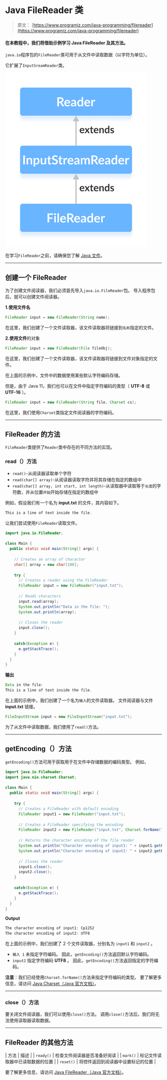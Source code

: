 # Java FileReader 类

> 原文： [https://www.programiz.com/java-programming/filereader](https://www.programiz.com/java-programming/filereader)

#### 在本教程中，我们将借助示例学习 Java FileReader 及其方法。

`java.io`程序包的`FileReader`类可用于从文件中读取数据（以字符为单位）。

它扩展了`InputSreamReader`类。

![The FileReader is a subclass of InputStreamReader and the InputStreamReader is subclass of Java Reader.](img/8a950de84edf1457263ad88e72df0a9e.png "Java File Reader")

在学习`FileReader`之前，请确保您了解 [Java 文件](/java-programming/files "Java Files ")。

* * *

## 创建一个 FileReader

为了创建文件阅读器，我们必须首先导入`java.io.FileReader`包。 导入程序包后，就可以创建文件阅读器。

**1.使用文件名**

```java
FileReader input = new FileReader(String name); 
```

在这里，我们创建了一个文件读取器，该文件读取器将链接到`名称`指定的文件。

**2.使用文件**的对象

```java
FileReader input = new FileReader(File fileObj); 
```

在这里，我们创建了一个文件读取器，该文件读取器将链接到文件对象指定的文件。

在上面的示例中，文件中的数据使用某些默认字符编码存储。

但是，由于 Java 11，我们也可以在文件中指定字符编码的类型（ **UTF-8** 或 **UTF-16** ）。

```java
FileReader input = new FileReader(String file, Charset cs); 
```

在这里，我们使用`Charset`类指定文件阅读器的字符编码。

* * *

## FileReader 的方法

`FileReader`类提供了`Reader`类中存在的不同方法的实现。

### read（）方法

*   `read()`-从阅读器读取单个字符
*   `read(char[] array)`-从阅读器读取字符并将其存储在指定的数组中
*   `read(char[] array, int start, int length)`-从读取器中读取等于`长度`的字符数，并从位置`开始`开始存储在指定的数组中

例如，假设我们有一个名为 **input.txt** 的文件，其内容如下。

```java
This is a line of text inside the file. 
```

让我们尝试使用`FileReader`读取文件。

```java
import java.io.FileReader;

class Main {
  public static void main(String[] args) {

    // Creates an array of character
    char[] array = new char[100];

    try {
      // Creates a reader using the FileReader
      FileReader input = new FileReader("input.txt");

      // Reads characters
      input.read(array);
      System.out.println("Data in the file: ");
      System.out.println(array);

      // Closes the reader
      input.close();
    }

    catch(Exception e) {
      e.getStackTrace();
    }
  }
} 
```

**输出**

```java
Data in the file:
This is a line of text inside the file. 
```

在上面的示例中，我们创建了一个名为`输入`的文件读取器。 文件阅读器与文件 **input.txt** 链接。

```java
FileInputStream input = new FileInputStream("input.txt"); 
```

为了从文件中读取数据，我们使用了`read()`方法。

* * *

## getEncoding（）方法

`getEncoding()`方法可用于获取用于在文件中存储数据的编码类型。 例如，

```java
import java.io.FileReader;
import java.nio.charset.Charset;

class Main {
  public static void main(String[] args) {

    try {
      // Creates a FileReader with default encoding
      FileReader input1 = new FileReader("input.txt");

      // Creates a FileReader specifying the encoding
      FileReader input2 = new FileReader("input.txt", Charset.forName("UTF8"));

      // Returns the character encoding of the file reader
      System.out.println("Character encoding of input1: " + input1.getEncoding());
      System.out.println("Character encoding of input2: " + input2.getEncoding());

      // Closes the reader
      input1.close();
      input2.close();
    }

    catch(Exception e) {
      e.getStackTrace();
    }
  }
} 
```

**Output**

```java
The character encoding of input1: Cp1252
The character encoding of input2: UTF8 
```

在上面的示例中，我们创建了 2 个文件读取器，分别名为 `input1` 和 `input2` 。

*   `输入 1` 未指定字符编码。 因此，`getEncoding()`方法返回默认字符编码。
*   `input2` 指定字符编码 **UTF8** 。 因此，`getEncoding()`方法返回指定的字符编码。

**注意**：我们已经使用`Charset.forName()`方法来指定字符编码的类型。 要了解更多信息，请访问 [Java Charset（Java 官方文档）](https://docs.oracle.com/javase/7/docs/api/java/nio/charset/Charset.html "Java Charset (official Java documentation)")。

* * *

### close（）方法

要关闭文件阅读器，我们可以使用`close()`方法。 调用`close()`方法后，我们将无法使用读取器读取数据。

* * *

## FileReader 的其他方法

| 方法 | 描述 |
| `ready()` | 检查文件阅读器是否准备好阅读 |
| `mark()` | 标记文件读取器中已读取数据的位置 |
| `reset()` | 将控件返回到阅读器中设置标记的位置 |

要了解更多信息，请访问 [Java FileReader（Java 官方文档）](https://docs.oracle.com/en/java/javase/11/docs/api/java.base/java/io/FileReader.html "Java FileReader (official Java documentation)")。